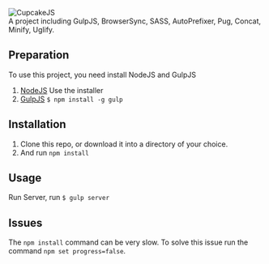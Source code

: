![CupcakeJS](http://oi66.tinypic.com/2n055le.jpg "CupcakeJS Nanaimo")  
A project including GulpJS, BrowserSync, SASS, AutoPrefixer, Pug, Concat, Minify, Uglify.

## Preparation
To use this project, you need install NodeJS and GulpJS

1. [NodeJS](https://nodejs.org/en/) Use the installer
2. [GulpJS](http://gulpjs.com/) `$ npm install -g gulp`

## Installation

1. Clone this repo, or download it into a directory of your choice.
2. And run `npm install`

## Usage
Run Server, run `$ gulp server`

## Issues
The `npm install` command can be very slow. To solve this issue run the command `npm set progress=false`.
